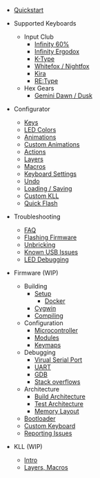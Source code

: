 * [Quickstart](Quickstart.md)

* Supported Keyboards
  - Input Club
    - [Infinity 60%](Keyboards/Infinity60.md)
    - [Infinity Ergodox](Keyboards/InfinityErgodox.md)
    - [K-Type](Keyboards/K-Type.md)
    - [Whitefox / Nightfox](Keyboards/WhiteFox.md)
    - [Kira](Keyboards/Kira.md)
    - [RE:Type](Keyboards/REType.md)
  - Hex Gears
    - [Gemini Dawn / Dusk](Keyboards/GeminiDawn.md)

* Configurator
  - [Keys](Configurator/Keys.md)
  - [LED Colors](Configurator/Colors.md)
  - [Animations](Configurator/Animations.md)
  - [Custom Animations](Configurator/CustomAnimations.md)
  - [Actions](Configurator/Actions.md)
  - [Layers](Configurator/Layers.md)
  - [Macros](Configurator/Macros.md)
  - [Keyboard Settings](Configurator/Defines.md)
  - [Undo](Configurator/Undo.md)
  - [Loading / Saving](Configurator/LoadSave.md)
  - [Custom KLL](Configurator/Kll.md)
  - [Quick Flash](Configurator/Quickflash.md)

* Troubleshooting
  - [FAQ](FAQ.md)
  - [Flashing Firmware](Flashing.md)
  - [Unbricking](BOSSA.md)
  - [Known USB Issues](Issues.md)
  - [LED Debugging](LEDDebugging.md)

* Firmware (WIP)
  * Building
    - [Setup](Setup.md)
      - [Docker](https://github.com/kiibohd/controller/tree/master/Dockerfiles)
    - [Cygwin](WindowsSetup.md)
    - [Compiling](https://github.com/kiibohd/controller/tree/master/Keyboards)
  - Configuration
    - [Microcontroller](MCU.md)
    - [Modules](Modules.md)
    - [Keymaps](Keymaps.md)
  - Debugging
    - [Virual Serial Port](Debugging.md)
    - [UART](UARTDebugging.md)
    - [GDB](GDB.md)
    - [Stack overflows](StackCorruption.md)
  - Architecture
    - [Build Architecture](BuildArchitecture.md)
    - [Test Architecture](TestArchitecture.md)
    - [Memory Layout](Ld.md)
  - [Bootloader](Bootloader.md)
  - [Custom Keyboard](Teensy.md)
  - [Reporting Issues](ReportingIssues.md)

* KLL (WIP)
  - [Intro](Kll.md)
  - [Layers, Macros](Layers.md)
